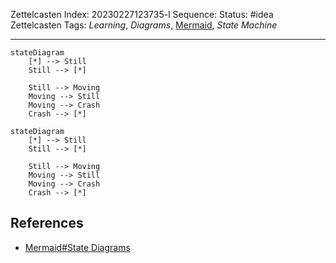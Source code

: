 Zettelcasten Index: 20230227123735-l
Sequence:
Status: #idea
Zettelcasten Tags: *Learning*, *Diagrams*, [Mermaid](../references/Mermaid.md), *State Machine*

---

````
stateDiagram
    [*] --> Still
    Still --> [*]

    Still --> Moving
    Moving --> Still
    Moving --> Crash
    Crash --> [*]
````

````mermaid
stateDiagram
    [*] --> Still
    Still --> [*]

    Still --> Moving
    Moving --> Still
    Moving --> Crash
    Crash --> [*]
````

## References

* [Mermaid#State Diagrams](../references/Mermaid.md)
